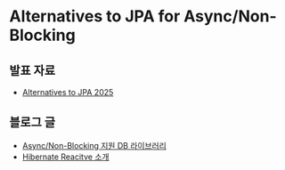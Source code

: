 # Alternatives to JPA for Async/Non-Blocking

## 발표 자료

* [Alternatives to JPA 2025](https://drive.google.com/file/d/1-ISsBzdfxDufRlYpGOAW-Abed1sTqWJj/view)

## 블로그 글

* [Async/Non-Blocking 지원 DB 라이브러리](https://debop.notion.site/Async-Non-Blocking-DB-1ad2744526b080608767e69344793e60)
* [Hibernate Reacitve 소개](https://debop.notion.site/Hibernate-Reactive-1b92744526b080eb8d1dfd93654a16b3)
